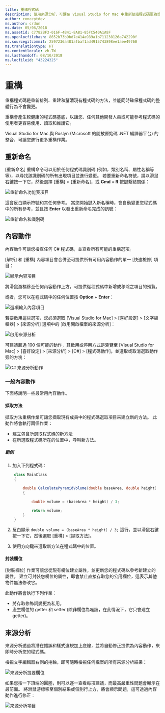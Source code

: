 ```yaml
---
title: 重構程式碼
description: 使用來源分析，可讓在 Visual Studio for Mac 中重新組織程式碼更為簡單。
author: conceptdev
ms.author: crdun
ms.date: 05/06/2018
ms.assetid: C7782BF3-016F-4B41-8A81-85FC540A1A8F
ms.openlocfilehash: 8652b73b9bd7e414a989a1b711238126a742290f
ms.sourcegitcommit: 2597236a481afbaf1ad4915743898ee1aee49760
ms.translationtype: HT
ms.contentlocale: zh-TW
ms.lasthandoff: 08/10/2018
ms.locfileid: "43224325"
---
```

# <a name="refactoring"></a>重構

重構程式碼是重新排列、重建和釐清現有程式碼的方法，並能同時確保程式碼的整體行為不會變更。

重構會產生較健康的程式碼基底，以讓您、任何其他開發人員或可能參考程式碼的使用者更容易使用、讀取和維護它。

Visual Studio for Mac 與 Roslyn (Microsoft 的開放原始碼 .NET 編譯器平台) 的整合，可讓您進行更多重構作業。

## <a name="renaming"></a>重新命名 

[重新命名] 重構命令可以用於任何程式碼識別碼 (例如，類別名稱、屬性名稱等等)，以尋找該識別碼的所有出現項目並進行變更。 若要重新命名符號，請以滑鼠右鍵按一下它，然後選擇 [重構] > [重新命名]，或 **Cmd + R** 按鍵繫結關係：

![重新命名功能表項目](media/refactoring-renaming1.png)

這會反白顯示符號和其任何參考。 當您開始鍵入新名稱時，會自動變更您程式碼中的所有參考，並且按 **Enter** 以發出重新命名完成的訊號：

 ![重新命名和識別碼](media/refactoring-renaming2.png)

## <a name="context-actions"></a>內容動作

內容動作可讓您檢查任何 C# 程式碼，並查看所有可能的重構選項。 

[解析] 和 [重構] 內容項目會合併至可提供所有可用內容動作的單一 [快速檢修] 項目：

![顯示內容項目](media/refactoring-context-action.png)

將滑鼠游標移至任何內容動作上方，可提供從程式碼中新增或移除之項目的預覽。

或者，您可以在程式碼中的任何位置按 **Option + Enter**：

![選項輸入內容項目](media/refactoring-image2a.png)

若要啟用這些選項，您必須選取 [Visual Studio for Mac] > [喜好設定] > [文字編輯器] > [來源分析] 選項中的 [啟用開啟檔案的來源分析]：

 ![啟用來源分析](media/refactoring-options.png)

可建議超過 100 個可能的動作，其啟用或停用方式是瀏覽至 [Visual Studio for Mac] > [喜好設定] > [來源分析] > [C#] > [程式碼動作]，並選取或取消選取動作旁的方塊：

 ![C# 來源分析動作](media/refactoring-image3a.png)

### <a name="common-context-actions"></a>一般內容動作

下面將說明一些最常用內容動作。

#### <a name="extract-method"></a>擷取方法

擷取方法重構作業可讓您擷取現有成員中的程式碼選取項目來建立新的方法。 此動作將會執行兩個作業：

* 建立包含所選取程式碼的新方法
* 在所選取程式碼所在的位置中，呼叫新方法。

##### <a name="example"></a>範例

1. 加入下列程式碼：

```csharp
    class MainClass
    {

        double CalculatePyramidVolume(double baseArea, double height)
        {

            double volume = (baseArea * height) / 3;

            return volume;
        }
    }
```

2. 反白顯示 `double volume = (baseArea * height) / 3;` 這行，並以滑鼠右鍵按一下它，然後選取 [重構] > [擷取方法]。

3. 使用方向鍵來選取新方法在程式碼中的位置。


#### <a name="encapsulate-field"></a>封裝欄位

[封裝欄位] 作業可讓您從現有欄位建立屬性，並更新您的程式碼以參考新建立的屬性。 建立可封裝您欄位的屬性，即會禁止直接存取您的公用欄位，這表示其他物件無法修改它。

此動作將會執行下列作業：

* 將存取修飾詞變更為私用。
* 產生欄位的 getter 和 setter (除非欄位為唯讀，在此情況下，它只會建立 getter)。


## <a name="source-analysis"></a>來源分析

來源分析透過將潛在錯誤和樣式違規加上底線，並將自動修正提供為內容動作，來即時分析您的程式碼。 

檢視文字編輯器右側的捲軸，即可隨時檢視任何檔案的所有來源分析結果：

 ![來源分析提要欄位](media/refactoring-image4a.png)

如果您按一下頂端的圓圈，則可以逐一查看每項建議，而最高嚴重性問題會顯示在最前面。 將滑鼠游標移至個別結果或個別行上方，將會顯示問題，這可透過內容動作進行修正：

 ![來源分析項目](media/refactoring-image5.png)

